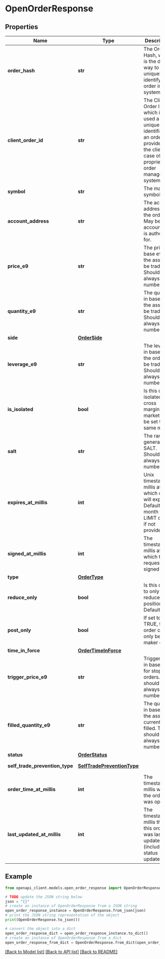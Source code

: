 # OpenOrderResponse


## Properties

Name | Type | Description | Notes
------------ | ------------- | ------------- | -------------
**order_hash** | **str** | The Order Hash, which is the default way to uniquely identify an order in the system | 
**client_order_id** | **str** | The Client Order ID, which is used a unique identifier for an order, provided by the client, in case of proprietary order management systems | [optional] 
**symbol** | **str** | The market symbol | 
**account_address** | **str** | The account address of the order. May be an account user is authorized for. | 
**price_e9** | **str** | The price in base e9 of the asset to be traded. Should always be a number | 
**quantity_e9** | **str** | The quantity in base e9 of the asset to be traded. Should always be a number | 
**side** | [**OrderSide**](OrderSide.md) |  | 
**leverage_e9** | **str** | The leverage in base e9  of the order to be traded. Should always be a number | 
**is_isolated** | **bool** | Is this order isolated or cross margin. Note market must be set to the same mode. | [default to False]
**salt** | **str** | The random generated SALT. Should always be a number | 
**expires_at_millis** | **int** | Unix timestamp in millis at which order will expire. Defaults to 1 month for LIMIT orders if not provided | 
**signed_at_millis** | **int** | The timestamp in millis at which the request was signed | 
**type** | [**OrderType**](OrderType.md) |  | 
**reduce_only** | **bool** | Is this order to only reduce a position? Default false | [default to False]
**post_only** | **bool** | If set to TRUE, the order can only be a maker order | [default to False]
**time_in_force** | [**OrderTimeInForce**](OrderTimeInForce.md) |  | 
**trigger_price_e9** | **str** | Trigger price in base e9 for stop orders. This should always be a number | [optional] 
**filled_quantity_e9** | **str** | The quantity in base e9 of the asset currently filled. This should always be a number | 
**status** | [**OrderStatus**](OrderStatus.md) |  | 
**self_trade_prevention_type** | [**SelfTradePreventionType**](SelfTradePreventionType.md) |  | [default to SelfTradePreventionType.MAKER]
**order_time_at_millis** | **int** | The timestamp in millis when the order was opened | 
**last_updated_at_millis** | **int** | The timestamp in millis that this order was last updated (including status updates) | 

## Example

```python
from openapi_client.models.open_order_response import OpenOrderResponse

# TODO update the JSON string below
json = "{}"
# create an instance of OpenOrderResponse from a JSON string
open_order_response_instance = OpenOrderResponse.from_json(json)
# print the JSON string representation of the object
print(OpenOrderResponse.to_json())

# convert the object into a dict
open_order_response_dict = open_order_response_instance.to_dict()
# create an instance of OpenOrderResponse from a dict
open_order_response_from_dict = OpenOrderResponse.from_dict(open_order_response_dict)
```
[[Back to Model list]](../README.md#documentation-for-models) [[Back to API list]](../README.md#documentation-for-api-endpoints) [[Back to README]](../README.md)


